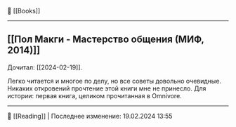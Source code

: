 🔗 [[Books]]

----
## [[Пол Макги - Мастерство общения (МИФ, 2014)]]
Дочитал: [[2024-02-19]].

Легко читается и многое по делу, но все советы довольно очевидные. Никаких откровений прочтение этой книги мне не принесло. Для истории: первая книга, целиком прочитанная в Omnivore.


----
📂 [[Reading]] | Последнее изменение: 19.02.2024 13:55